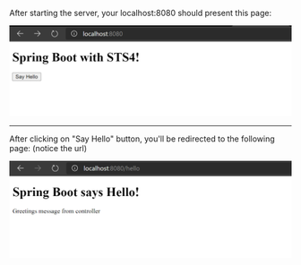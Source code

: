 After starting the server, your localhost:8080 should present this page: <br/>

![alt text](DesignPatterns/pics/Capture.PNG)

----------------------------------------------------------------------------------------------------------------------------------------------------------------

After clicking on "Say Hello" button, you'll be redirected to the following page: (notice the url)

![alt text](DesignPatterns/pics/Capture2.PNG)
